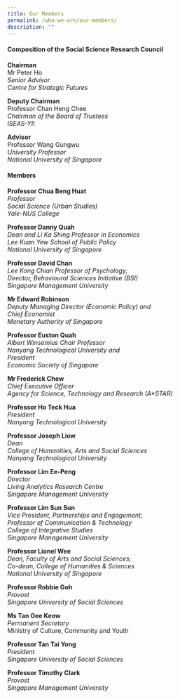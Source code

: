 ```yaml
---
title: Our Members
permalink: /who-we-are/our-members/
description: ""
---
```

#### **Composition of the Social Science Research Council**
**Chairman**<br>
Mr Peter Ho<br>
_Senior Advisor_<br>
_Centre for Strategic Futures_

**Deputy Chairman**<br>
Professor Chan Heng Chee<br>
_Chairman of the Board of Trustees_<br>
_ISEAS-YII_

**Advisor**<br>
Professor Wang Gungwu<br>
_University Professor_<br>
_National University of Singapore_

#### **Members**
**Professor Chua Beng Huat**<br>
_Professor_<br>
_Social Science (Urban Studies)_<br>
_Yale-NUS College_

**Professor Danny Quah**<br>
_Dean and Li Ka Shing Professor in Economics_<br>
_Lee Kuan Yew School of Public Policy_<br>
_National University of Singapore_

**Professor David Chan**<br>
_Lee Kong Chian Professor of Psychology;<br>
Director, Behavioural Sciences Initiative (BSI)_<br>
_Singapore Management University_

**Mr Edward Robinson**<br>
_Deputy Managing Director (Economic Policy) and<br>
Chief Economist_<br>
_Monetary Authority of Singapore_

**Professor Euston Quah**<br>
_Albert Winsemius Chair Professor_<br>
_Nanyang Technological University and_<br>
_President_<br>
_Economic Society of Singapore_

**Mr Frederick Chew**<br>
_Chief Executive Officer_<br>
_Agency for Science, Technology and Research (A\*STAR)_

**Professor Ho Teck Hua**<br>
*President*<br>
_Nanyang Technological University_

**Professor Joseph Liow**<br>
_Dean<br>
College of Humanities, Arts and Social Sciences_ <br>
_Nanyang Technological University_

**Professor Lim Ee-Peng**<br>
_Director_<br>
_Living Analytics Research Centre_<br>
_Singapore Management University_

**Professor Lim Sun Sun**<br>
*Vice President, Partnerships and Engagement;*<br>
*Professor of Communication & Technology*<br>
*College of Integrative Studies*<br>
*Singapore Management University*

**Professor Lionel Wee**<br>
_Dean, Faculty of Arts and Social Sciences;_<br>
_Co-dean, College of Humanities & Sciences_<br>
_National University of Singapore_

**Professor Robbie Goh**<br>
_Provost<br>
Singapore University of Social Sciences_

**Ms Tan Gee Keow**<br>
_Permanent Secretary_<br>
Ministry of Culture, Community and Youth

**Professor Tan Tai Yong**<br>
_President_<br>
_Singapore University of Social Sciences_

**Professor Timothy Clark**<br>
_Provost_<br>
_Singapore Management University_